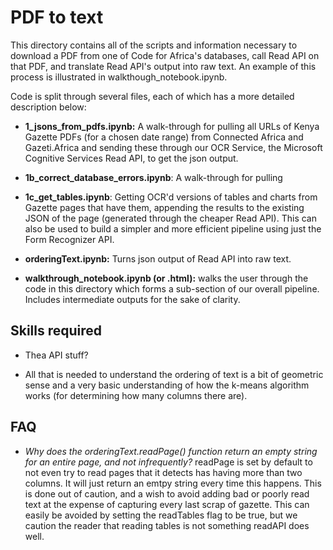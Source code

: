 # PDF to text

This directory contains all of the scripts and information necessary to download a PDF from one of Code for Africa's databases, call Read API on that PDF, and translate Read API's output into raw text. An example of this process is illustrated in walkthough_notebook.ipynb. 

Code is split through several files, each of which has a more detailed description below:

* **1_jsons_from_pdfs.ipynb:** A walk-through for pulling all URLs of Kenya Gazette PDFs (for a chosen date range) from Connected Africa and Gazeti.Africa and sending these through our OCR Service, the Microsoft Cognitive Services Read API, to get the json output. 

* **1b_correct_database_errors.ipynb**: A walk-through for pulling 

* **1c_get_tables.ipynb**: Getting OCR'd versions of tables and charts from Gazette pages that have them, appending the results to the existing JSON of the page (generated through the cheaper Read API). This can also be used to build a simpler and more efficient pipeline using just the Form Recognizer API. 

* **orderingText.ipynb:** Turns json output of Read API into raw text.

* **walkthrough_notebook.ipynb (or .html):** walks the user through the code in this directory which forms a sub-section of our overall pipeline. Includes intermediate outputs for the sake of clarity.


## Skills required
* Thea API stuff?

* All that is needed to understand the ordering of text is a bit of geometric sense and a very basic understanding of how the k-means algorithm works (for determining how many columns there are).

## FAQ

* *Why does the orderingText.readPage() function return an empty string for an entire page, and not infrequently?* readPage is set by default to not even try to read pages that it detects has having more than two columns. It will just return an emtpy string every time this happens. This is done out of caution, and a wish to avoid adding bad or poorly read text at the expense of capturing every last scrap of gazette. This can easily be avoided by setting the readTables flag to be true, but we caution the reader that reading tables is not something readAPI does well.